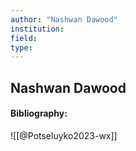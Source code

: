 ```yaml
---
author: "Nashwan Dawood"
institution:
field:
type:
---
```


## Nashwan Dawood
#### Bibliography:

![[@Potseluyko2023-wx]]